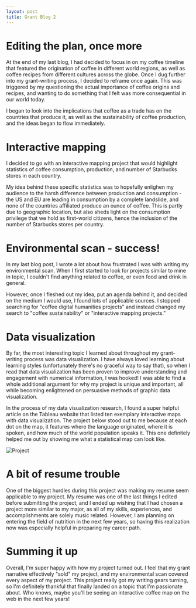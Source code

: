 ```yaml
---
layout: post
title: Grant Blog 2
---
```


# Editing the plan, once more
At the end of my last blog, I had decided to focus in on my coffee timeline that featured the origination of coffee in different world regions, as well as coffee recipes from different cultures across the globe.  Once I dug further into my grant-writing process, I decided to reframe once again.  This was triggered by my questioning the actual importance of coffee origins and recipes, and wanting to do something that I felt was more consequential in our world today.

I began to look into the implications that coffee as a trade has on the countries that produce it, as well as the sustainability of coffee production, and the ideas began to flow immediately.

# Interactive mapping
I decided to go with an interactive mapping project that would highlight statistics of coffee consumption, production, and number of Starbucks stores in each country.

My idea behind these specific statistics was to hopefully enlighen my audience to the harsh difference between production and consumption - the US and EU are leading in consumption by a complete landslide, and none of the countries affiliated produce an ounce of coffee.  This is partly due to geographic location, but also sheds light on the consumption privilege that we hold as first-world citizens, hence the inclusion of the number of Starbucks stores per country.

# Environmental scan - success!
In my last blog post, I wrote a lot about how frustrated I was with writing my environmental scan.  When I first started to look for projects similar to mine in topic, I couldn't find anything related to coffee, or even food and drink in general.

However, once I fleshed out my idea, put an agenda behind it, and decided on the medium I would use, I found lots of applicable sources.  I stopped searching for "coffee digital humanities projects" and instead changed my search to "coffee sustainability" or "interactive mapping projects."

# Data visualization
By far, the most interesting topic I learned about throughout my grant-writing process was data visualization.  I have always loved learning about learning styles (unfortunately there's no graceful way to say that), so when I read that data visualization has been proven to improve understanding and engagement with numerical information, I was hooked!  I was able to find a whole additional argument for why my project is unique and important, all while becoming enlightened on persuasive methods of graphic data visualization.

In the process of my data visualization research, I found a super helpful article on the Tableau website that listed ten exemplary interactive maps with data visualization.  The project below stood out to me because at each dot on the map, it features where the language originated, where it is spoken, and how much of the world population speaks it.  This one definitely helped me out by showing me what a statistical map can look like.

![Project](https://skbiser23.github.io/skbiser23/images/Project.jpg)

# A bit of resume trouble
One of the biggest hurdles during this project was making my resume seem applicable to my project.  My resume was one of the last things I edited before submitting the project, and I ended up wishing that I had chosen a project more similar to my major, as all of my skills, experiences, and accomplishments are solely music related.  However, I am planning on entering the field of nutrition in the next few years, so having this realization now was especially helpful in preparing my career path.

# Summing it up
Overall, I'm super happy with how my project turned out.  I feel that my grant narrative effectively "sold" my project, and my environmental scan covered every aspect of my project.  This project really got my writing gears turning, so I'm definitely thankful that finally landed on a topic that I'm passionate about.  Who knows, maybe you'll be seeing an interactive coffee map on the web in the next few years!
